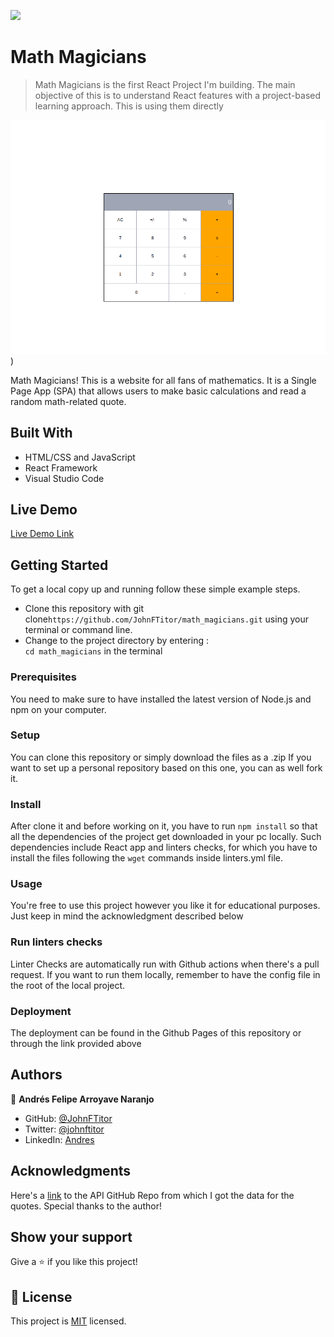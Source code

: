 ![](https://img.shields.io/badge/Microverse-blueviolet)

# Math Magicians

> Math Magicians is the first React Project I'm building. The main objective of this is to understand React features with a project-based learning approach. This is using them directly 

![Preview](preview.png))

Math Magicians! This is a website for all fans of mathematics. It is a Single Page App (SPA) that allows users to make basic calculations and read a random math-related quote. 

## Built With

- HTML/CSS and JavaScript
- React Framework
- Visual Studio Code

## Live Demo

[Live Demo Link](https://johnftitor.github.io/math_magicians/)


## Getting Started

To get a local copy up and running follow these simple example steps.

- Clone this repository with git clone```https://github.com/JohnFTitor/math_magicians.git``` using your terminal or command line.
- Change to the project directory by entering : <br>
```cd math_magicians``` in the terminal

### Prerequisites

You need to make sure to have installed the latest version of Node.js and npm on your computer.

### Setup

You can clone this repository or simply download the files as a .zip
If you want to set up a personal repository based on this one, you can as well fork it.

### Install

After clone it and before working on it, you have to run ```npm install``` so that all the dependencies of the project get downloaded in your pc locally.
Such dependencies include React app and linters checks, for which you have to install the files following the ```wget``` commands inside linters.yml file.   
   
### Usage

You're free to use this project however you like it for educational purposes. Just keep in mind the acknowledgment described below

### Run linters checks

Linter Checks are automatically run with Github actions when there's a pull request. If you want to run them locally, remember to have the config file in the root of the local project. 

### Deployment

The deployment can be found in the Github Pages of this repository or through the link provided above

## Authors

👤 **Andrés Felipe Arroyave Naranjo**

- GitHub: [@JohnFTitor](https://github.com/JohnFTitor)
- Twitter: [@johnftitor](https://twitter.com/johnftitor)
- LinkedIn: [Andres](https://www.linkedin.com/in/andresfelipe117/?locale=en_US)

## Acknowledgments

Here's a [link](https://github.com/arcanemutterings/random-quote-generator-api) to the API GitHub Repo from which I got the data for the quotes. Special thanks to the author!

## Show your support

Give a ⭐️ if you like this project!

## 📝 License

This project is [MIT](./MIT.md) licensed.